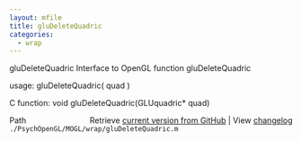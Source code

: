 ```yaml
---
layout: mfile
title: gluDeleteQuadric
categories:
  - wrap
---
```


gluDeleteQuadric  Interface to OpenGL function gluDeleteQuadric

usage:  gluDeleteQuadric\( quad \)

C function:  void gluDeleteQuadric\(GLUquadric\* quad\)


<div class="code_header" style="text-align:right;">
  <span style="float:left;">Path&nbsp;&nbsp;</span> <span class="counter">Retrieve <a href=
  "https://raw.github.com/Psychtoolbox-3/Psychtoolbox-3/beta/./PsychOpenGL/MOGL/wrap/gluDeleteQuadric.m">current version from GitHub</a> | View <a href=
  "https://github.com/Psychtoolbox-3/Psychtoolbox-3/commits/beta/./PsychOpenGL/MOGL/wrap/gluDeleteQuadric.m">changelog</a></span>
</div>
<div class="code">
  <code>./PsychOpenGL/MOGL/wrap/gluDeleteQuadric.m</code>
</div>
